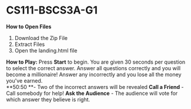 # CS111-BSCS3A-G1

**How to Open Files**
1. Download the Zip File
2. Extract Files
3. Open the landing.html file

**How to Play:**
Press **Start** to begin.
You are given 30 seconds per question to select the correct answer.
Answer all questions correctly and you will become a millionaire!
Answer any incorrectly and you lose all the money you've earned.  
**50:50 **- Two of the incorrect answers will be revealed
**Call a Friend** - Call somebody for help!
**Ask the Audience** - The audience will vote for which answer they believe is right.
